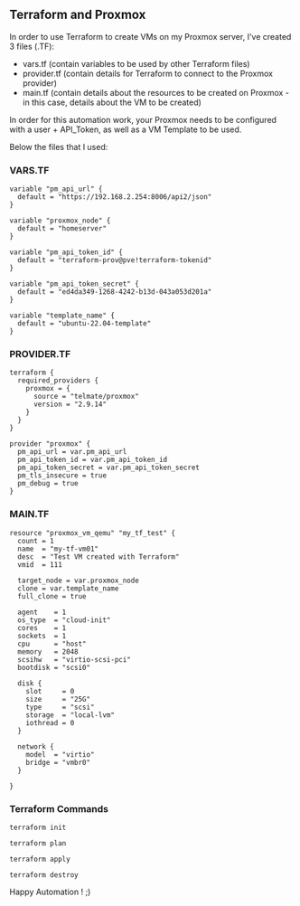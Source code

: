 
## Terraform and Proxmox

In order to use Terraform to create VMs on my Proxmox server, I've created 3 files (.TF):
- vars.tf (contain variables to be used by other Terraform files)
- provider.tf (contain details for Terraform to connect to the Proxmox provider)
- main.tf (contain details about the resources to be created on Proxmox - in this case, details about the VM to be created)

In order for this automation work, your Proxmox needs to be configured with a user + API_Token, as well as a VM Template to be used. 

Below the files that I used:

### VARS.TF

```
variable "pm_api_url" {
  default = "https://192.168.2.254:8006/api2/json"
}

variable "proxmox_node" {
  default = "homeserver"
}

variable "pm_api_token_id" {
  default = "terraform-prov@pve!terraform-tokenid"
}

variable "pm_api_token_secret" {
  default = "ed4da349-1268-4242-b13d-043a053d201a"
}

variable "template_name" {
  default = "ubuntu-22.04-template"
}
```


### PROVIDER.TF

```
terraform {
  required_providers {
    proxmox = {
      source = "telmate/proxmox"
      version = "2.9.14"
    }
  }
}

provider "proxmox" {
  pm_api_url = var.pm_api_url
  pm_api_token_id = var.pm_api_token_id
  pm_api_token_secret = var.pm_api_token_secret
  pm_tls_insecure = true
  pm_debug = true
}
```


### MAIN.TF

```
resource "proxmox_vm_qemu" "my_tf_test" {
  count = 1
  name  = "my-tf-vm01"
  desc  = "Test VM created with Terraform"
  vmid  = 111

  target_node = var.proxmox_node
  clone = var.template_name
  full_clone = true

  agent    = 1
  os_type  = "cloud-init"
  cores    = 1
  sockets  = 1
  cpu      = "host"
  memory   = 2048
  scsihw   = "virtio-scsi-pci"
  bootdisk = "scsi0"

  disk {
    slot     = 0
    size     = "25G"
    type     = "scsi"
    storage  = "local-lvm"
    iothread = 0
  }

  network {
    model  = "virtio"
    bridge = "vmbr0"
  }

}
```


### Terraform Commands

```
terraform init

terraform plan

terraform apply

terraform destroy
```


Happy Automation ! ;)